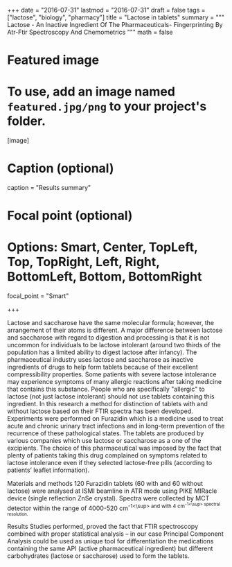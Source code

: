 
+++
date = "2016-07-31"
lastmod = "2016-07-31"
draft = false
tags = ["lactose", "biology", "pharmacy"]
title = "Lactose in tablets"
summary = """ Lactose - An Inactive Ingredient Of The Pharmaceuticals- Fingerprinting By Atr-Ftir Spectroscopy And Chemometrics
"""
math = false

# Featured image
# To use, add an image named `featured.jpg/png` to your project's folder. 
[image]
  # Caption (optional)
  caption = "Results summary"
  
  # Focal point (optional)
  # Options: Smart, Center, TopLeft, Top, TopRight, Left, Right, BottomLeft, Bottom, BottomRight
  focal_point = "Smart"

+++

Lactose and saccharose have the same molecular formula; however, the arrangement of their atoms is different. A major difference between lactose and saccharose with regard to digestion and processing is that it is not uncommon for individuals to be lactose intolerant (around two thirds of the population has a limited ability to digest lactose after infancy). The pharmaceutical industry uses lactose and saccharose as inactive ingredients of drugs to help form tablets because of their excellent compressibility properties. Some patients with severe lactose intolerance may experience symptoms of many allergic reactions after taking medicine that contains this substance. People who are specifically "allergic" to lactose (not just lactose intolerant) should not use tablets containing this ingredient. In this research a method for distinction of tablets with and without lactose based on their FTIR spectra has been developed. Experiments were performed on Furazidin which is a medicine used to treat acute and chronic urinary tract infections and in long-term prevention of the recurrence of these pathological states. The tablets are produced by various companies which use lactose or saccharose as a one of the excipients. The choice of this pharmaceutical was imposed by the fact that plenty of patients taking this drug complained on symptoms related to lactose intolerance even if they selected lactose-free pills (according to patients’ leaflet information).

Materials and methods
120 Furazidin tablets (60 with and 60 without lactose) were analysed at ISMI beamline in ATR mode using PIKE MIRacle device (single reflection ZnSe crystal). Spectra were collected by MCT detector within the range of 4000-520 cm<sup>-1<\sup> and with 4 cm<sup>-1<\sup> spectral resolution. 

Results
Studies performed, proved the fact that FTIR spectroscopy combined with proper statistical analysis – in our case Principal Component Analysis could be used as unique tool for differentiation the medications containing the same API (active pharmaceutical ingredient) but different carbohydrates (lactose or saccharose) used to form the tablets.
